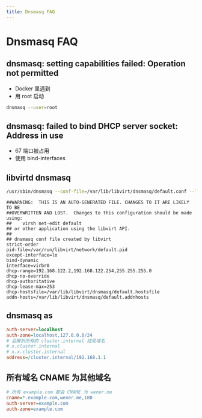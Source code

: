 ```yaml
---
title: Dnsmasq FAQ
---
```


# Dnsmasq FAQ

## dnsmasq: setting capabilities failed: Operation not permitted

- Docker 里遇到
- 用 root 启动

```bash
dnsmasq --user=root
```

## dnsmasq: failed to bind DHCP server socket: Address in use

- 67 端口被占用
- 使用 bind-interfaces

## libvirtd dnsmasq

```bash
/usr/sbin/dnsmasq --conf-file=/var/lib/libvirt/dnsmasq/default.conf --leasefile-ro --dhcp-script=/usr/lib/libvirt/libvirt_leaseshelper
```

```
##WARNING:  THIS IS AN AUTO-GENERATED FILE. CHANGES TO IT ARE LIKELY TO BE
##OVERWRITTEN AND LOST.  Changes to this configuration should be made using:
##    virsh net-edit default
## or other application using the libvirt API.
##
## dnsmasq conf file created by libvirt
strict-order
pid-file=/var/run/libvirt/network/default.pid
except-interface=lo
bind-dynamic
interface=virbr0
dhcp-range=192.168.122.2,192.168.122.254,255.255.255.0
dhcp-no-override
dhcp-authoritative
dhcp-lease-max=253
dhcp-hostsfile=/var/lib/libvirt/dnsmasq/default.hostsfile
addn-hosts=/var/lib/libvirt/dnsmasq/default.addnhosts
```

## dnsmasq as

```ini
auth-server=localhost
auth-zone=localhost,127.0.0.0/24
# 会解析所有的 cluster.internal 结尾域名
# x.cluster.internal
# x.x.cluster.internal
address=/cluster.internal/192.168.1.1
```

## 所有域名 CNAME 为其他域名

```ini
# 所有 example.com 都会 CNAME 为 wener.me
cname=*.example.com,wener.me,180
auth-server=example.com
auth-zone=example.com
```

